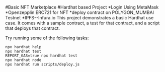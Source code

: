 #Basic NFT Marketplace
#Hardhat based Project
*Login Using MetaMask
*Openzepplin ERC721 for NFT
*deploy contract on POLYGON_MUMBAI Testnet
*IPFS--Infura.io
This project demonstrates a basic Hardhat use case. It comes with a sample contract, a test for that contract, and a script that deploys that contract.

Try running some of the following tasks:

```shell
npx hardhat help
npx hardhat test
REPORT_GAS=true npx hardhat test
npx hardhat node
npx hardhat run scripts/deploy.js
```

